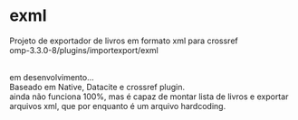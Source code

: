 # exml
Projeto de exportador de livros em formato xml para crossref<br>
omp-3.3.0-8/plugins/importexport/exml<br>

<br>em desenvolvimento...<br>
Baseado em Native, Datacite e crossref plugin.
<br>ainda não funciona 100%, mas é capaz de montar lista de livros e exportar arquivos xml, que por enquanto é um arquivo hardcoding.

